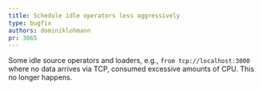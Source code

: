 ```yaml
---
title: Schedule idle operators less aggressively
type: bugfix
authors: dominiklohmann
pr: 3865
---
```


Some idle source operators and loaders, e.g., `from tcp://localhost:3000` where
no data arrives via TCP, consumed excessive amounts of CPU. This no longer
happens.
